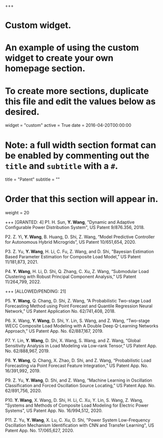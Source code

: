 +++
# Custom widget.
# An example of using the custom widget to create your own homepage section.
# To create more sections, duplicate this file and edit the values below as desired.
widget = "custom"
active = True
date = 2016-04-20T00:00:00

# Note: a full width section format can be enabled by commenting out the `title` and `subtitle` with a `#`.
title = "Patent"
subtitle = ""

# Order that this section will appear in.
weight = 20

+++ [GRANTED: 4]
P1. H. Sun, __**Y. Wang**__, "Dynamic and Adaptive Configurable Power Distribution System", US Patent 9/876.356, 2018.

P2. Z. Yi, __**Y. Wang**__, B. Huang, D. Shi, Z. Wang, “Model Predictive Controller for Autonomous Hybrid Microgrids”, US Patent 10/651,654, 2020.

P3. Z. Yu, __**Y. Wang**__, H. Li, C. Fu, Z. Wang, and D. Shi, "Bayesian Estimation Based Parameter Estimation for Composite Load Model,” US Patent 11/181,873, 2021.

P4. __**Y. Wang**__, H. Li, D. Shi, Q. Zhang, C. Xu, Z. Wang, “Submodular Load Clustering with Robust Principal Component Analysis,” US Patent 11/264,799, 2022.

+++ [ALLOWED/PENDING: 21]

P5. __**Y. Wang**__, Q. Chang, D. Shi, Z. Wang, “A Probabilistic Two-stage Load Forecasting Method using Point Forecast and Quantile Regression Neural Network,” US Patent Application No. 62/741,408, 2018.

P6. X. Wang, __**Y. Wang**__, D. Shi, Y. Lin, S. Wang, and Z. Wang, “Two-stage WECC Composite Load Modeling with A Double Deep Q-Learning Networks Approach,” US Patent App. No. 62/887,167, 2019.

P7. Y. Lin, __**Y. Wang**__, D. Shi, X. Wang, S. Wang, and Z. Wang, “Global Sensitivity Analysis in Load Modeling via Low-rank Tensor,” US Patent App. No. 62/888,967, 2019.

P8. __**Y. Wang**__, Q. Chang, X. Zhao, D. Shi, and Z. Wang, “Probabilistic Load Forecasting via Point Forecast Feature Integration,” US Patent App. No. 16/391,992, 2019.

P9. Z. Yu, __**Y. Wang**__, D. Shi, and Z. Wang, “Machine Learning in Oscillation Classification and Forced Oscillation Source Locating,” US Patent App. No. 62/891,756, 2020.

P10. __**Y. Wang**__, X. Wang, D. Shi, H. Li, C. Xu, Y. Lin, S. Wang, Z. Wang, "Systems and Methods of Composite Load Modeling for Electric Power Systems", US Patent App. No. 16/994,512, 2020.

P11. Z. Yu, __**Y. Wang**__, X. Lu, C. Xu, D. Shi, "Power System Low-Frequency Oscillation Mechanism Identification with CNN and Transfer Learning", US Patent App. No. 17/065,627, 2020.
